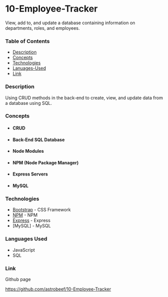 # 10-Employee-Tracker
View, add to, and update a database containing information on departments, roles, and employees.

### Table of Contents
- [Description](#Description)
- [Concepts](#Concepts)
- [Technologies](#Technologies)
- [Lanuages-Used](#Languages-Used)
- [Link](#Link)

### Description

Using CRUD methods in the back-end to create, view, and update data from a database using SQL.

### Concepts

- #### CRUD

- #### Back-End SQL Database

- #### Node Modules

- #### NPM (Node Package Manager)

- #### Express Servers

- #### MySQL


### Technologies

- [Bootstrap](https://getbootstrap.com/) - CSS Framework
- [NPM](https://www.npmjs.com/) - NPM
- [Express](https://www.npmjs.com/package/express) - Express
- [MySQL] - MySQL

### Languages Used

- JavaScript
- SQL

### Link

Github page

https://github.com/astrobeef/10-Employee-Tracker

